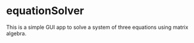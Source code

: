 # equationSolver

This is a simple GUI app to solve a system of three equations using matrix algebra.

